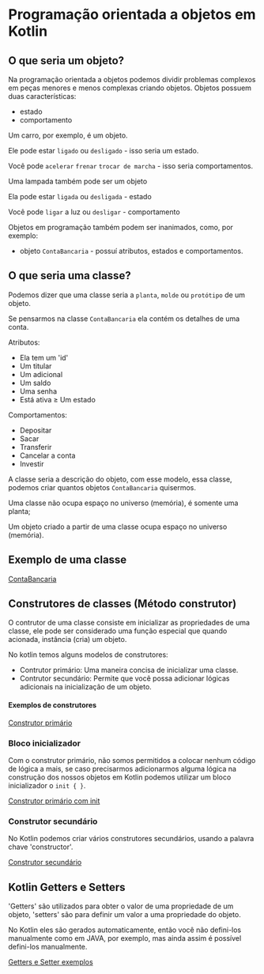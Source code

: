 # Programação orientada a objetos em Kotlin

## O que seria um objeto?

Na programação orientada a objetos podemos dividir problemas complexos em peças menores e menos complexas criando
objetos.
Objetos possuem duas características:

- estado
- comportamento

Um carro, por exemplo, é um objeto.

Ele pode estar `ligado` ou `desligado` - isso seria um estado.

Você pode `acelerar` `frenar` `trocar de marcha` - isso seria comportamentos.

Uma lampada também pode ser um objeto

Ela pode estar `ligada` ou `desligada` - estado

Você pode `ligar` a luz ou `desligar` - comportamento

Objetos em programação também podem ser inanimados, como, por exemplo:

- objeto `ContaBancaria` - possuí atributos, estados e comportamentos.

## O que seria uma classe?

Podemos dizer que uma classe seria a `planta`, `molde` ou `protótipo` de um objeto.

Se pensarmos na classe `ContaBancaria` ela contém os detalhes de uma conta.

Atributos:

- Ela tem um 'id'
- Um titular
- Um adicional
- Um saldo
- Uma senha
- Está ativa ≥ Um estado

Comportamentos:

- Depositar
- Sacar
- Transferir
- Cancelar a conta
- Investir

A classe seria a descrição do objeto, com esse modelo, essa classe, podemos criar quantos objetos `ContaBancaria`
quisermos.

Uma classe não ocupa espaço no universo (memória), é somente uma planta;

Um objeto criado a partir de uma classe ocupa espaço no universo (memória).

## Exemplo de uma classe

[ContaBancaria](./sec01/ContaBancaria.kt)

## Construtores de classes (Método construtor)

O contrutor de uma classe consiste em inicializar as propriedades de uma classe, ele pode ser considerado uma função
especial
que quando acionada, instância (cria) um objeto.

No kotlin temos alguns modelos de construtores:

- Contrutor primário: Uma maneira concisa de inicializar uma classe.
- Contrutor secundário: Permite que você possa adicionar lógicas adicionais na inicialização de um objeto.

#### Exemplos de construtores

[Construtor primário](./sec02/ContrutoresPrimario.kt)

### Bloco inicializador

Com o construtor primário, não somos permitidos a colocar nenhum código de lógica a mais, se caso precisarmos
adicionarmos
alguma lógica na construção dos nossos objetos em Kotlin podemos utilizar um bloco inicializador o `init { }`.

[Construtor primário com init](./sec02/BlocoInicializador.kt)

### Construtor secundário

No Kotlin podemos criar vários construtores secundários, usando a palavra chave 'constructor'.

[Construtor secundário](./sec02/ConstrutoresSecundarios.kt)

## Kotlin Getters e Setters

'Getters' são utilizados para obter o valor de uma propriedade de um objeto, 'setters' são para definir um valor a uma
propriedade
do objeto.

No Kotlin eles são gerados automaticamente, então você não defini-los manualmente como em JAVA, por exemplo, mas ainda
assim
é possível defini-los manualmente.

[Getters e Setter exemplos](./sec03/GettersESetters.kt)

###
